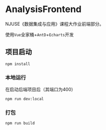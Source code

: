 # AnalysisFrontend

NJUSE《数据集成与应用》课程大作业前端部分。

使用`Vue`全家桶+`AntD`+`Echarts`开发

## 项目启动
```
npm install
```

### 本地运行

在启动后端项目后（其端口为400）

```
npm run dev:local
```

### 打包
```
npm run build
```

### 